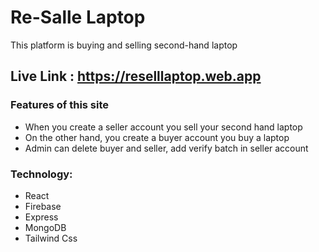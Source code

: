 # Re-Salle Laptop

This platform is buying and selling second-hand laptop

## Live Link : https://reselllaptop.web.app

### Features of this site
* When you create a seller account you sell your second hand laptop
* On the other hand, you create a buyer account you buy a laptop
* Admin can delete buyer and seller, add verify batch in seller  account

### Technology: 
* React
* Firebase
* Express
* MongoDB
* Tailwind Css
